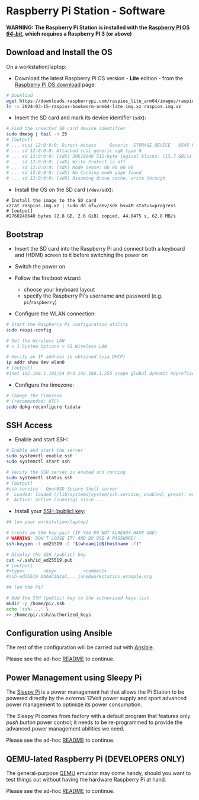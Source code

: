 Raspberry Pi Station - Software
===============================

**WARNING: The Raspberry Pi Station is installed with the [Raspberry PI OS _64-bit_](https://www.raspberrypi.com/news/raspberry-pi-os-64-bit/),
which requires a Raspberry PI 3 (or above)**

Download and Install the OS
---------------------------

On a workstation/laptop:

* Download the latest Raspberry Pi OS version - **Lite** edition - from the
  [Raspberry Pi OS download][rpi-os-download] page:

``` bash
# Download
wget https://downloads.raspberrypi.com/raspios_lite_arm64/images/raspios_lite_arm64-2024-03-15/2024-03-15-raspios-bookworm-arm64-lite.img.xz
ln -s 2024-03-15-raspios-bookworm-arm64-lite.img.xz raspios.img.xz
```

* Insert the SD card and mark its device identifier (`sdX`):

``` bash
# Find the inserted SD card device identifier
sudo dmesg | tail -n 25
# [output]
# ... scsi 12:0:0:0: Direct-Access     Generic  STORAGE DEVICE   0545 PQ: 0 ANSI: 0
# ... sd 12:0:0:0: Attached scsi generic sg6 type 0
# ... sd 12:0:0:0: [sdX] 30619648 512-byte logical blocks: (15.7 GB/14.6 GiB)
# ... sd 12:0:0:0: [sdX] Write Protect is off
# ... sd 12:0:0:0: [sdX] Mode Sense: 0b 00 00 08
# ... sd 12:0:0:0: [sdX] No Caching mode page found
# ... sd 12:0:0:0: [sdX] Assuming drive cache: write through
```

* Install the OS on the SD card (`/dev/sdX`):

```
# Install the image to the SD card
xzcat raspios.img.xz | sudo dd of=/dev/sdX bs=4M status=progress
# [output]
#2768240640 bytes (2.8 GB, 2.6 GiB) copied, 44.0475 s, 62.8 MB/s
```

[rpi-os-download]: https://www.raspberrypi.com/software/operating-systems/


Bootstrap
---------

* Insert the SD card into the Raspberry Pi and connect both a keyboard and (HDMI) screen to it
  before switching the power on

* Switch the power on

* Follow the firstboot wizard:
  - choose your keyboard layout
  - specify the Raspberry Pi's username and password (e.g. `pi`/`raspberry`)

* Configure the WLAN connection:

``` bash
# Start the Raspberry Pi configuration utility
sudo raspi-config

# Set the Wireless LAN
# > 1 System Options > S1 Wireless LAN

# Verify an IP address is obtained (via DHCP)
ip addr show dev wlan0
# [output]
#inet 192.168.1.101/24 brd 192.168.1.255 scope global dynamic noprefixroute wlan0
```

* Configure the timezone:

``` bash
# Change the timezone
# (recommended: UTC)
sudo dpkg-reconfigure tzdata
```

SSH Access
----------

* Enable and start SSH:

``` bash
# Enable and start the server
sudo systemctl enable ssh
sudo systemctl start ssh

# Verify the SSH server is enabed and running
sudo systemctl status ssh
# [output]
#ssh.service - OpenBSD Secure Shell server
#  Loaded: loaded (/lib/systemd/system/ssh.service; enabled; preset: enabled)
#  Active: active (running) since ...
```

* Install your [SSH (public) key][ssh-key]:

``` bash
## [on your workstation/laptop]

# Create an SSH key-pair (IF YOU DO NOT ALREADY HAVE ONE)
# WARNING: DON'T LOOSE IT! AND DO USE A PASSWORD!
ssh-keygen -t ed25519 -C "$(whoami)@$(hostname -f)"

# Display the SSH (public) key
cat ~/.ssh/id_ed25519.pub
# [output]
#<type>       <key>          <comment>
#ssh-ed25519 AAAAC3NzaC... jane@workstation.example.org

## [on the Pi]

# Add the SSH (public) key to the authorized keys list
mkdir -p /home/pi/.ssh
echo 'ssh-...' \
>> /home/pi/.ssh/authorized_keys
```

[ssh-key]: https://www.ssh.com/ssh/key/


Configuration using Ansible
---------------------------

The rest of the configuration will be carried out with [Ansible][ansible].

[ansible]: https://www.ansible.com/

Please see the ad-hoc [README](./ansible/README.md) to continue.


Power Management using Sleepy Pi
--------------------------------

The [Sleepy Pi][sleepy-pi] is a power management hat that allows the Pi Station to be powered
directly by the _external_ 12Volt power supply and sport advanced power management to optimize
its power consumption.

[sleepy-pi]: https://spellfoundry.com/product/sleepy-pi-2/

The Sleepy Pi comes from factory with a default program that features only _push button_ power
control; it needs to be re-programmed to provide the advanced power management abilities we
need.

Please see the ad-hoc [README](./sleepy-pi/README.md) to continue.


QEMU-lated Raspberry Pi (DEVELOPERS ONLY)
-----------------------------------------

The general-purpose [QEMU][qemu] emulator may come handy, should you want to test things out without
having the hardware Raspberry Pi at hand.

[qemu]: https://www.qemu.org/

Please see the ad-hoc [README](./qemu/README.md) to continue.
